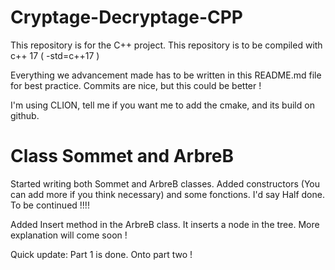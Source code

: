 # Cryptage-Decryptage-CPP
This repository is for the C++ project.
This repository is to be compiled with c++ 17 ( -std=c++17 )

Everything we advancement made has to be written in this README.md file for best practice. Commits are nice, but this could be better !

I'm using CLION, tell me if you want me to add the cmake, and its build on github.

# Class Sommet and ArbreB

Started writing both Sommet and ArbreB classes. Added constructors (You can add more if you think necessary) and some fonctions. I'd say Half done. To be continued !!!!

Added Insert method in the ArbreB class. It inserts a node in the tree. More explanation will come soon !

Quick update:
Part 1 is done. Onto part two !
